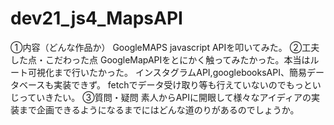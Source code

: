 # dev21_js4_MapsAPI

①内容（どんな作品か） 
GoogleMAPS javascript APIを叩いてみた。
②工夫した点・こだわった点 
GoogleMapAPIをとにかく触ってみたかった。本当はルート可視化まで行いたかった。
インスタグラムAPI,googlebooksAPI、簡易データベースも実装できず。
fetchでデータ受け取り等も行えていないのでもっといじっていきたい。
③質問・疑問 
素人からAPIに開眼して様々なアイディアの実装まで企画できるようになるまでにはどんな道のりがあるのでしょうか。
